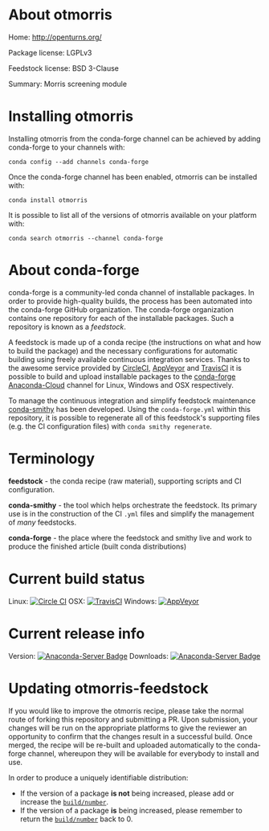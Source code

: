 About otmorris
==============

Home: http://openturns.org/

Package license: LGPLv3

Feedstock license: BSD 3-Clause

Summary: Morris screening module



Installing otmorris
===================

Installing otmorris from the conda-forge channel can be achieved by adding conda-forge to your channels with:

```
conda config --add channels conda-forge
```

Once the conda-forge channel has been enabled, otmorris can be installed with:

```
conda install otmorris
```

It is possible to list all of the versions of otmorris available on your platform with:

```
conda search otmorris --channel conda-forge
```


About conda-forge
=================

conda-forge is a community-led conda channel of installable packages.
In order to provide high-quality builds, the process has been automated into the
conda-forge GitHub organization. The conda-forge organization contains one repository
for each of the installable packages. Such a repository is known as a *feedstock*.

A feedstock is made up of a conda recipe (the instructions on what and how to build
the package) and the necessary configurations for automatic building using freely
available continuous integration services. Thanks to the awesome service provided by
[CircleCI](https://circleci.com/), [AppVeyor](http://www.appveyor.com/)
and [TravisCI](https://travis-ci.org/) it is possible to build and upload installable
packages to the [conda-forge](https://anaconda.org/conda-forge)
[Anaconda-Cloud](http://docs.anaconda.org/) channel for Linux, Windows and OSX respectively.

To manage the continuous integration and simplify feedstock maintenance
[conda-smithy](http://github.com/conda-forge/conda-smithy) has been developed.
Using the ``conda-forge.yml`` within this repository, it is possible to regenerate all of
this feedstock's supporting files (e.g. the CI configuration files) with ``conda smithy regenerate``.


Terminology
===========

**feedstock** - the conda recipe (raw material), supporting scripts and CI configuration.

**conda-smithy** - the tool which helps orchestrate the feedstock.
                   Its primary use is in the construction of the CI ``.yml`` files
                   and simplify the management of *many* feedstocks.

**conda-forge** - the place where the feedstock and smithy live and work to
                  produce the finished article (built conda distributions)

Current build status
====================

Linux: [![Circle CI](https://circleci.com/gh/conda-forge/otmorris-feedstock.svg?style=svg)](https://circleci.com/gh/conda-forge/otmorris-feedstock)
OSX: [![TravisCI](https://travis-ci.org/conda-forge/otmorris-feedstock.svg?branch=master)](https://travis-ci.org/conda-forge/otmorris-feedstock)
Windows: [![AppVeyor](https://ci.appveyor.com/api/projects/status/github/conda-forge/otmorris-feedstock?svg=True)](https://ci.appveyor.com/project/conda-forge/otmorris-feedstock/branch/master)

Current release info
====================
Version: [![Anaconda-Server Badge](https://anaconda.org/conda-forge/otmorris/badges/version.svg)](https://anaconda.org/conda-forge/otmorris)
Downloads: [![Anaconda-Server Badge](https://anaconda.org/conda-forge/otmorris/badges/downloads.svg)](https://anaconda.org/conda-forge/otmorris)


Updating otmorris-feedstock
===========================

If you would like to improve the otmorris recipe, please take the normal
route of forking this repository and submitting a PR. Upon submission, your changes will
be run on the appropriate platforms to give the reviewer an opportunity to confirm that the
changes result in a successful build. Once merged, the recipe will be re-built and uploaded
automatically to the conda-forge channel, whereupon they will be available for everybody to
install and use.

In order to produce a uniquely identifiable distribution:
 * If the version of a package **is not** being increased, please add or increase
   the [``build/number``](http://conda.pydata.org/docs/building/meta-yaml.html#build-number-and-string).
 * If the version of a package **is** being increased, please remember to return
   the [``build/number``](http://conda.pydata.org/docs/building/meta-yaml.html#build-number-and-string)
   back to 0.
